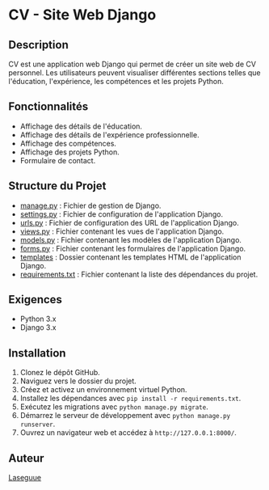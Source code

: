 # CV - Site Web Django

## Description
CV est une application web Django qui permet de créer un site web de CV personnel. Les utilisateurs peuvent visualiser différentes sections telles que l'éducation, l'expérience, les compétences et les projets Python.

## Fonctionnalités
- Affichage des détails de l'éducation.
- Affichage des détails de l'expérience professionnelle.
- Affichage des compétences.
- Affichage des projets Python.
- Formulaire de contact.

## Structure du Projet
- [manage.py](https://github.com/Laseguue/CV/blob/master/mycvsite/manage.py) : Fichier de gestion de Django.
- [settings.py](https://github.com/Laseguue/CV/blob/master/mycvsite/mycvsite/settings.py) : Fichier de configuration de l'application Django.
- [urls.py](https://github.com/Laseguue/CV/blob/master/mycvsite/mycvsite/urls.py) : Fichier de configuration des URL de l'application Django.
- [views.py](https://github.com/Laseguue/CV/blob/master/mycvsite/cv/views.py) : Fichier contenant les vues de l'application Django.
- [models.py](https://github.com/Laseguue/CV/blob/master/mycvsite/cv/models.py) : Fichier contenant les modèles de l'application Django.
- [forms.py](https://github.com/Laseguue/CV/blob/master/mycvsite/cv/forms.py) : Fichier contenant les formulaires de l'application Django.
- [templates](https://github.com/Laseguue/CV/tree/master/mycvsite/cv/templates/cv) : Dossier contenant les templates HTML de l'application Django.
- [requirements.txt](https://github.com/Laseguue/CV/blob/master/mycvsite/requirements.txt) : Fichier contenant la liste des dépendances du projet.

## Exigences
- Python 3.x
- Django 3.x

## Installation
1. Clonez le dépôt GitHub.
2. Naviguez vers le dossier du projet.
3. Créez et activez un environnement virtuel Python.
4. Installez les dépendances avec `pip install -r requirements.txt`.
5. Exécutez les migrations avec `python manage.py migrate`.
6. Démarrez le serveur de développement avec `python manage.py runserver`.
7. Ouvrez un navigateur web et accédez à `http://127.0.0.1:8000/`.

## Auteur
[Laseguue](https://github.com/Laseguue)
